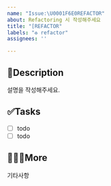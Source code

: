 ```yaml
---
name: "Issue:\U0001F6E0️REFACTOR"
about: Refactoring 시 작성해주세요
title: "[REFACTOR"
labels: "♻️ refactor"
assignees: ''

---
```


## 📄Description
설명을 작성해주세요.

## ✅Tasks
- [ ] todo
- [ ] todo

## 🙋🏻‍♂️More
기타사항
